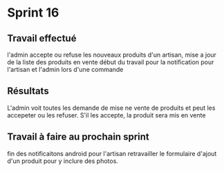 # Sprint 16

## Travail effectué
l'admin accepte ou refuse les nouveaux produits d'un artisan, mise a jour de la liste des produits en vente
début du travail pour la notification pour l'artisan et l'admin lors d'une commande 

## Résultats
L'admin voit toutes les demande de mise ne vente de produits et peut les accepeter ou les refuser.
S'il les accepte, la produit sera mis en vente


## Travail à faire au prochain sprint
fin des notificaitons android pour l'artisan
retravailler le formulaire d'ajout d'un produit pour y inclure des photos.
